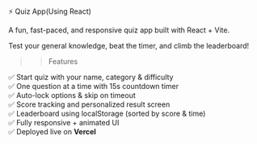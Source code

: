⚡ Quiz App(Using React)

A fun, fast-paced, and responsive quiz app built with React + Vite.

 Test your general knowledge, beat the timer, and climb the leaderboard!

 >>Features

✅ Start quiz with your name, category & difficulty   
✅ One question at a time with 15s countdown timer  
✅ Auto-lock options & skip on timeout  
✅ Score tracking and personalized result screen  
✅ Leaderboard using localStorage (sorted by score & time)  
✅ Fully responsive + animated UI    
✅ Deployed live on **Vercel**
